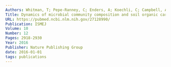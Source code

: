 ```yaml
---
Authors: Whitman, T; Pepe-Ranney, C; Enders, A; Koechli, C; Campbell, A; Buckley, DH; Lehmann, J
Title: Dynamics of microbial community composition and soil organic carbon mineralization in soil following addition of pyrogenic and fresh organic matter
URL: https://pubmed.ncbi.nlm.nih.gov/27128990/
Publication: ISMEJ
Volume: 10
Number: 12
Pages: 2918-2930
Year: 2016
Publisher: Nature Publishing Group
date: 2016-01-01
tags: publications
---
```


